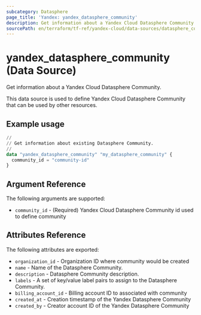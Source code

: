 ```yaml
---
subcategory: Datasphere
page_title: 'Yandex: yandex_datasphere_community'
description: Get information about a Yandex Cloud Datasphere Community.
sourcePath: en/terraform/tf-ref/yandex-cloud/data-sources/datasphere_community.md
---
```


# yandex_datasphere_community (Data Source)

Get information about a Yandex Cloud Datasphere Community.

This data source is used to define Yandex Cloud Datasphere Community that can be used by other resources.

## Example usage

```terraform
//
// Get information about existing Datasphere Community.
//
data "yandex_datasphere_community" "my_datasphere_community" {
  community_id = "community-id"
}
```

## Argument Reference

The following arguments are supported:

* `community_id` - (Required) Yandex Cloud Datasphere Community id used to define community

## Attributes Reference

The following attributes are exported:

* `organization_id` - Organization ID where community would be created
* `name` - Name of the Datasphere Community.
* `description` - Datasphere Community description.
* `labels` - A set of key/value label pairs to assign to the Datasphere Community.
* `billing_account_id` - Billing account ID to associated with community
* `created_at` - Creation timestamp of the Yandex Datasphere Community
* `created_by` - Creator account ID of the Yandex Datasphere Community
